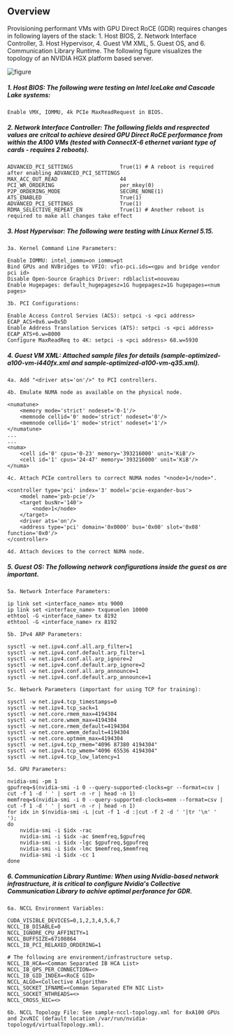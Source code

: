 ## Overview

Provisioning performant VMs with GPU Direct RoCE (GDR) requires changes in following layers of the stack: 1. Host BIOS, 2. Network Interface Controller, 3. Host Hypervisor, 4. Guest VM XML, 5. Guest OS, and 6. Communication Library Runtime. The following figure visualizes the topology of an NVIDIA HGX platform based server.

![figure](https://github.com/apoorvemohan/HCIR/blob/main/vela_asplos2025/vmsetup/compute-topology.png)

##### 1. Host BIOS: The following were testing on Intel IceLake and Cascade Lake systems:
```
Enable VMX, IOMMU, 4k PCIe MaxReadRequest in BIOS.
```

##### 2. Network Interface Controller: The following fields and resprected values are critcal to achieve desired GPU Direct RoCE performance from within the A100 VMs (tested with ConnectX-6 ethernet variant type of cards - requires 2 reboots).
```
ADVANCED_PCI_SETTINGS               True(1) # A reboot is required after enabling ADVANCED_PCI_SETTINGS
MAX_ACC_OUT_READ                    44
PCI_WR_ORDERING                     per_mkey(0)
P2P_ORDERING_MODE                   SECURE_NONE(1)
ATS_ENABLED                         True(1)
ADVANCED_PCI_SETTINGS               True(1)
RDMA_SELECTIVE_REPEAT_EN            True(1)	# Another reboot is required to make all changes take effect
```

##### 3. Host Hypervisor: The following were testing with Linux Kernel 5.15.
```
3a. Kernel Command Line Parameters:

Enable IOMMU: intel_iommu=on iommu=pt
Bind GPUs and NVBridges to VFIO: vfio-pci.ids=<gpu and bridge vendor pci id>
Disable Open-Source Graphics Driver: rdblaclist=nouveau
Enable Hugepages: default_hugepagesz=1G hugepagesz=1G hugepages=<num pages>

3b. PCI Configurations:

Enable Access Control Servies (ACS): setpci -s <pci address> ECAP_ACS+0x6.w=0x5D
Enable Address Translation Services (ATS): setpci -s <pci address> ECAP_ATS+6.w=8000
Configure MaxReadReq to 4K: setpci -s <pci address> 68.w=5930
```
	
##### 4. Guest VM XML: Attached sample files for details (sample-optimized-a100-vm-i440fx.xml and sample-optimized-a100-vm-q35.xml).
```
4a. Add "<driver ats='on'/>" to PCI controllers.

4b. Emulate NUMA node as available on the physical node.

<numatune>
	<memory mode='strict' nodeset='0-1'/>
	<memnode cellid='0' mode='strict' nodeset='0'/>
	<memnode cellid='1' mode='strict' nodeset='1'/>
</numatune>
...
...
<numa>
	<cell id='0' cpus='0-23' memory='393216000' unit='KiB'/>
	<cell id='1' cpus='24-47' memory='393216000' unit='KiB'/>
</numa>

4c. Attach PCIe controllers to correct NUMA nodes "<node>1</node>".

<controller type='pci' index='3' model='pcie-expander-bus'>
	<model name='pxb-pcie'/>
	<target busNr='140'>
		<node>1</node>
	</target>
	<driver ats='on'/>
	<address type='pci' domain='0x0000' bus='0x00' slot='0x08' function='0x0'/>
</controller>

4d. Attach devices to the correct NUMA node.
```

##### 5. Guest OS: The following network configurations inside the guest os are important.
```
5a. Network Interface Parameters:

ip link set <interface_name> mtu 9000
ip link set <interface_name> txqueuelen 10000
ethtool -G <interface_name> tx 8192
ethtool -G <interface_name> rx 8192

5b. IPv4 ARP Parameters:

sysctl -w net.ipv4.conf.all.arp_filter=1
sysctl -w net.ipv4.conf.default.arp_filter=1
sysctl -w net.ipv4.conf.all.arp_ignore=2
sysctl -w net.ipv4.conf.default.arp_ignore=2
sysctl -w net.ipv4.conf.all.arp_announce=1
sysctl -w net.ipv4.conf.default.arp_announce=1

5c. Network Parameters (important for using TCP for training):

sysctl -w net.ipv4.tcp_timestamps=0
sysctl -w net.ipv4.tcp_sack=1
sysctl -w net.core.rmem_max=4194304
sysctl -w net.core.wmem_max=4194304 
sysctl -w net.core.rmem_default=4194304
sysctl -w net.core.wmem_default=4194304
sysctl -w net.core.optmem_max=4194304
sysctl -w net.ipv4.tcp_rmem="4096 87380 4194304"
sysctl -w net.ipv4.tcp_wmem="4096 65536 4194304"
sysctl -w net.ipv4.tcp_low_latency=1

5d. GPU Parameters:

nvidia-smi -pm 1 
gpufreq=$(nvidia-smi -i 0 --query-supported-clocks=gr --format=csv | cut -f 1 -d ' ' | sort -n -r | head -n 1)
memfreq=$(nvidia-smi -i 0 --query-supported-clocks=mem --format=csv | cut -f 1 -d ' ' | sort -n -r | head -n 1)
for idx in $(nvidia-smi -L |cut -f 1 -d :|cut -f 2 -d ' '|tr '\n' ' ');
do
	nvidia-smi -i $idx -rac 
	nvidia-smi -i $idx -ac $memfreq,$gpufreq 
	nvidia-smi -i $idx -lgc $gpufreq,$gpufreq 
	nvidia-smi -i $idx -lmc $memfreq,$memfreq 
	nvidia-smi -i $idx -cc 1 
done
```

##### 6. Communication Library Runtime: When using Nvidia-based network infrastructure, it is critical to configure Nvidia's Collective Communication Library to achive optimal perforance for GDR.
```
6a. NCCL Environment Variables:

CUDA_VISIBLE_DEVICES=0,1,2,3,4,5,6,7
NCCL_IB_DISABLE=0
NCCL_IGNORE_CPU_AFFINITY=1
NCCL_BUFFSIZE=67108864 
NCCL_IB_PCI_RELAXED_ORDERING=1

# The following are environment/infrastructure setup.
NCCL_IB_HCA=<Comman Separated IB HCA List>
NCCL_IB_QPS_PER_CONNECTION=<>
NCCL_IB_GID_INDEX=<RoCE GID>
NCCL_ALGO=<Collective Algorithm>
NCCL_SOCKET_IFNAME=<Comman Separated ETH NIC List>
NCCL_SOCKET_NTHREADS=<>
NCCL_CROSS_NIC=<>

6b. NCCL Topology File: See sample-nccl-topology.xml for 8xA100 GPUs and 2xvNIC (default location /var/run/nvidia-topologyd/virtualTopology.xml).
```
